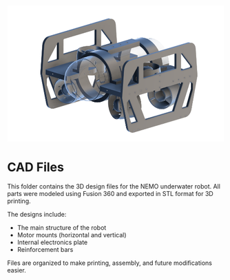 
![Banner](Photos/n.png)
# CAD Files

This folder contains the 3D design files for the NEMO underwater robot. All parts were modeled using Fusion 360 and exported in STL format for 3D printing.

The designs include:
- The main structure of the robot
- Motor mounts (horizontal and vertical)
- Internal electronics plate
- Reinforcement bars

Files are organized to make printing, assembly, and future modifications easier.


